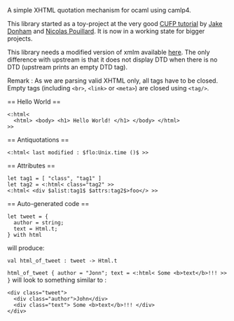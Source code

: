 A simple XHTML quotation mechanism for ocaml using camlp4.

This library started as a toy-project at the very good
[CUFP tutorial](http://cufp.org/conference/sessions/2010/camlp4-and-template-haskell)
by [Jake Donham](http://www.github.com/jaked) and [Nicolas Pouillard](http://www.github.com/np).
It is now in a working state for bigger projects.

This library needs a modified version of xmlm available [here](http://www.github.com/samoht/xmlm).
The only difference with upstream is that it does not display DTD when there is no DTD (upstream
prints an empty DTD tag).

Remark : As we are parsing valid XHTML only, all tags have to be closed. Empty tags (including `<br>`, `<link>` or `<meta>`) are closed using `<tag/>`.

== Hello World ==

    <:html<
      <html> <body> <h1> Hello World! </h1> </body> </html>
    >>

== Antiquotations ==

    <:html< last modified : $flo:Unix.time ()$ >>

== Attributes ==

    let tag1 = [ "class", "tag1" ]
    let tag2 = <:html< class="tag2" >>
    <:html< <div $alist:tag1$ $attrs:tag2$>foo</> >>

== Auto-generated code ==

    let tweet = {
      author = string;
      text = Html.t;
    } with html

will produce:

    val html_of_tweet : tweet -> Html.t

`html_of_tweet { author = "Jonn"; text = <:html< Some <b>text</b>!!! >> }` will look to something similar to :

    <div class="tweet">
      <div class="author">John</div>
      <div class="text"> Some <b>text</b>!!! </div>
    </div>
